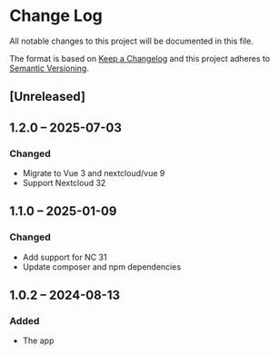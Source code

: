 # Change Log
All notable changes to this project will be documented in this file.

The format is based on [Keep a Changelog](http://keepachangelog.com/)
and this project adheres to [Semantic Versioning](http://semver.org/).

## [Unreleased]

## 1.2.0 – 2025-07-03

### Changed

- Migrate to Vue 3 and nextcloud/vue 9
- Support Nextcloud 32

## 1.1.0 – 2025-01-09

### Changed

- Add support for NC 31
- Update composer and npm dependencies

## 1.0.2 – 2024-08-13

### Added

* The app
